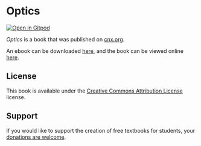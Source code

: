 # Optics

[![Open in Gitpod](https://gitpod.io/button/open-in-gitpod.svg)](https://gitpod.io/from-referrer/)

_Optics_ is a book that was published on [cnx.org](https://cnx.org/).

An ebook can be downloaded [here](https://github.com/cnx-user-books/cnxbook-optics/releases/latest), and the book can be viewed online [here](https://github.com/cnx-user-books/cnxbook-optics/releases/latest).

## License
This book is available under the [Creative Commons Attribution License](./LICENSE) license.

## Support
If you would like to support the creation of free textbooks for students, your [donations are welcome](https://riceconnect.rice.edu/donation/support-openstax-banner).
